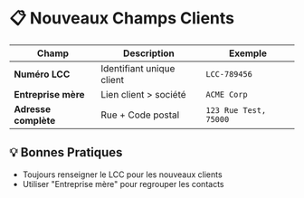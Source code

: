 # 📋 Nouveaux Champs Clients

| Champ | Description | Exemple |
|-------|-------------|---------|
| **Numéro LCC** | Identifiant unique client | `LCC-789456` |
| **Entreprise mère** | Lien client > société | `ACME Corp` |
| **Adresse complète** | Rue + Code postal | `123 Rue Test, 75000` |

## 💡 Bonnes Pratiques
- Toujours renseigner le LCC pour les nouveaux clients
- Utiliser "Entreprise mère" pour regrouper les contacts

